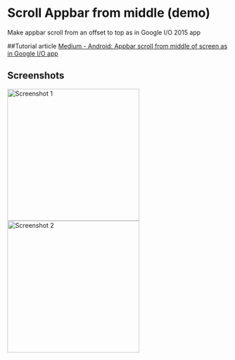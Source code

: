 # Scroll Appbar from middle (demo)
Make appbar scroll from an offset to top as in Google I/O 2015 app

##Tutorial article
[Medium - Android: Appbar scroll from middle of screen as in Google I/O app](https://medium.com/android-news/android-appbar-scroll-from-middle-of-screen-as-in-google-i-o-app-77264901fd31)

## Screenshots

<img src="/screenshot_1.png?raw=true" alt="Screenshot 1" width="300px">
<img src="/screenshot_2.png?raw=true" alt="Screenshot 2" width="300px">
